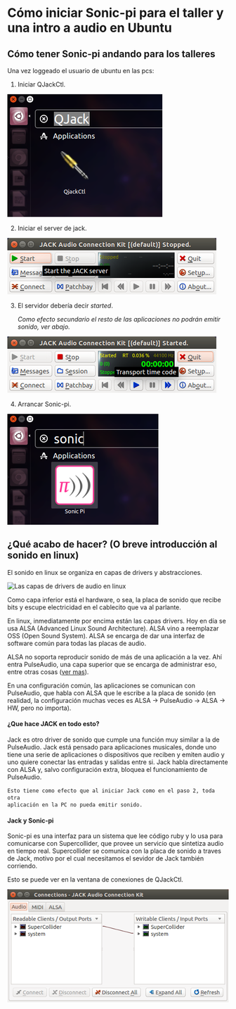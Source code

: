 # Cómo iniciar Sonic-pi para el taller y una intro a audio en Ubuntu

## Cómo tener Sonic-pi andando para los talleres

Una vez loggeado el usuario de ubuntu en las pcs:

1. Iniciar QJackCtl.

![](guia_audio/qjackctl_icon.png)

2. Iniciar el server de jack.

![](guia_audio/jack_start.png)

3. El servidor debería decir _started_.

   _Como efecto secundario el resto de las aplicaciones no podrán emitir
sonido, ver abajo._

![](guia_audio/jack_started.png)

4. Arrancar Sonic-pi.

![](guia_audio/sonic_pi.png)


## ¿Qué acabo de hacer? (O breve introducción al sonido en linux)

El sonido en linux se organiza en capas de drivers y abstracciones.

![Las capas de drivers de audio en linux](http://tuxradar.com/files/LXF130.audio.layers.png)

Como capa inferior está el hardware, o sea, la placa de sonido que recibe
bits y escupe electricidad en el cablecito que va al parlante.

En linux, inmediatamente por encima están las capas drivers. Hoy en día se usa
ALSA (Advanced Linux Sound Architecture). ALSA vino a reemplazar OSS (Open
Sound System). ALSA se encarga de dar una interfaz de software común para todas
las placas de audio.

ALSA no soporta reproducir sonido de más de una aplicación a la vez.
Ahí entra PulseAudio, una capa superior que se encarga de administrar eso,
entre otras cosas ([ver mas](https://unix.stackexchange.com/questions/249342/why-do-you-need-pulseaudio)).

En una configuración común, las aplicaciones se comunican con PulseAudio, que
habla con ALSA que le escribe a la placa de sonido (en realidad, la
configuración muchas veces es ALSA -> PulseAudio -> ALSA -> HW, pero no
importa).

#### ¿Que hace JACK en todo esto?

Jack es otro driver de sonido que cumple una función muy similar a la de
PulseAudio. Jack está pensado para aplicaciones musicales, donde uno tiene una
serie de aplicaciones o dispositivos que reciben y emiten audio y uno quiere
conectar las entradas y salidas entre si. Jack habla directamente con ALSA y,
salvo configuración extra, bloquea el funcionamiento de PulseAudio.


    Esto tiene como efecto que al iniciar Jack como en el paso 2, toda otra
    aplicación en la PC no pueda emitir sonido.


#### Jack y Sonic-pi

Sonic-pi es una interfaz para un sistema que lee código ruby y lo usa para
comunicarse con Supercollider, que provee un servicio que sintetiza audio en
tiempo real. Supercollider se comunica con la placa de sonido a traves de Jack,
motivo por el cual necesitamos el sevidor de Jack también corriendo.

Esto se puede ver en la ventana de conexiones de QJackCtl.

![](guia_audio/supercollider_connection.png)
